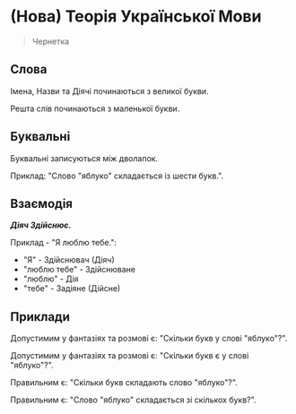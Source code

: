 # (Нова) Теорія Української Мови

> Чернетка

## Слова

Імена, Назви та Діячі починаються з великої букви.

Решта слів починаються з маленької букви.

## Буквальні

Буквальні записуються між дволапок.

Приклад: "Слово "яблуко" складається із шести букв.".

## Взаємодія

_**Діяч Здійснює.**_

Приклад - "Я люблю тебе.":

- "Я" - Здійснювач (Діяч)
- "люблю тебе" - Здійснюване
- "люблю" - Дія
- "тебе" - Задіяне (Дійсне)

## Приклади

Допустимим у фантазіях та розмові є: "Скільки букв у слові "яблуко"?".

Допустимим у фантазіях та розмові є: "Скільки букв є у слові "яблуко"?".

Правильним є: "Скільки букв складають слово "яблуко"?".

Правильним є: "Слово "яблуко" складається зі скількох букв?".
